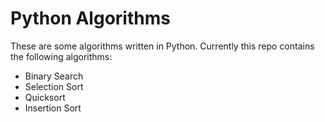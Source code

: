 # Python Algorithms

These are some algorithms written in Python. Currently this repo contains the following algorithms:
- Binary Search
- Selection Sort
- Quicksort
- Insertion Sort